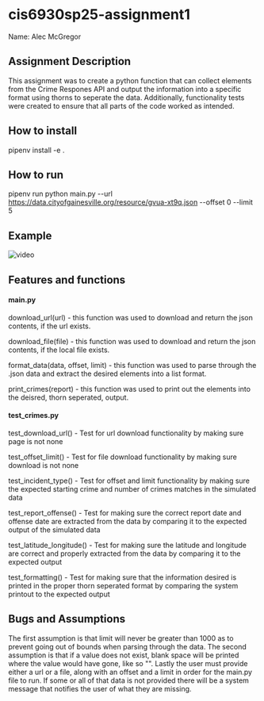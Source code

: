 # cis6930sp25-assignment1

Name: Alec McGregor

## Assignment Description

This assignment was to create a python function that can collect elements from the Crime Respones API and output the information into a specific format using thorns to seperate the data. Additionally, functionality tests were created to ensure that all parts of the code worked as intended.

## How to install

pipenv install -e .

## How to run

pipenv run python main.py --url https://data.cityofgainesville.org/resource/gvua-xt9q.json --offset 0 --limit 5

## Example

![video](video)

## Features and functions

#### main.py

download_url(url) - this function was used to download and return the json contents, if the url exists.

download_file(file) - this function was used to download and return the json contents, if the local file exists.

format_data(data, offset, limit) - this function was used to parse through the .json data and extract the desired elements into a list format.

print_crimes(report) - this function was used to print out the elements into the deisred, thorn seperated, output.

#### test_crimes.py
test_download_url() - Test for url download functionality by making sure page is not none

test_offset_limit() - Test for file download functionality by making sure download is not none

test_incident_type() - Test for offset and limit functionality by making sure the expected starting crime and number of crimes matches in the simulated data

test_report_offense() - Test for making sure the correct report date and offense date are extracted from the data by comparing it to the expected output of the simulated data

test_latitude_longitude() - Test for making sure the latitude and longitude are correct and properly extracted from the data by comparing it to the expected output

test_formatting() - Test for making sure that the information desired is printed in the proper thorn seperated format by comparing the system printout to the expected output

## Bugs and Assumptions
The first assumption is that limit will never be greater than 1000 as to prevent going out of bounds when parsing through the data. The second assumption is that if a value does not exist, blank space will be printed where the value would have gone, like so "". Lastly the user must provide either a url or a file, along with an offset and a limit in order for the main.py file to run. If some or all of that data is not provided there will be a system message that notifies the user of what they are missing.
